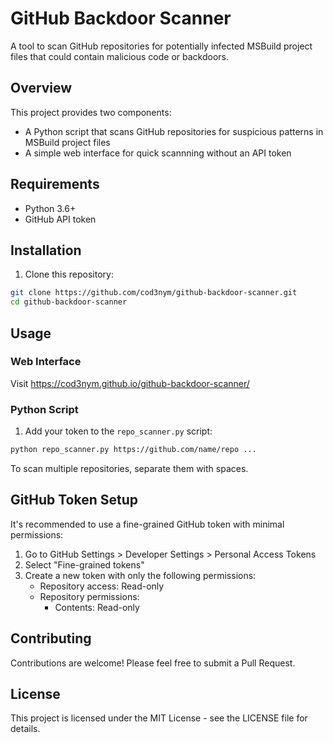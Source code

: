 # GitHub Backdoor Scanner

A tool to scan GitHub repositories for potentially infected MSBuild project files that could contain malicious code or backdoors.

## Overview

This project provides two components:
- A Python script that scans GitHub repositories for suspicious patterns in MSBuild project files
- A simple web interface for quick scannning without an API token

## Requirements

- Python 3.6+
- GitHub API token

## Installation

1. Clone this repository:
```bash
git clone https://github.com/cod3nym/github-backdoor-scanner.git
cd github-backdoor-scanner
```

## Usage

### Web Interface

Visit https://cod3nym.github.io/github-backdoor-scanner/

### Python Script

1. Add your token to the `repo_scanner.py` script:

```bash
python repo_scanner.py https://github.com/name/repo ...
```
To scan multiple repositories, separate them with spaces.

## GitHub Token Setup

It's recommended to use a fine-grained GitHub token with minimal permissions:

1. Go to GitHub Settings > Developer Settings > Personal Access Tokens
2. Select "Fine-grained tokens"
3. Create a new token with only the following permissions:
    - Repository access: Read-only
    - Repository permissions:
      - Contents: Read-only

## Contributing

Contributions are welcome! Please feel free to submit a Pull Request.

## License

This project is licensed under the MIT License - see the LICENSE file for details.